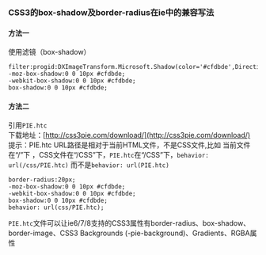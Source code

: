 ### CSS3的box-shadow及border-radius在ie中的兼容写法  
#### 方法一  
使用滤镜（box-shadow）
```
filter:progid:DXImageTransform.Microsoft.Shadow(color='#cfdbde',Direction=180,Strength=5);
-moz-box-shadow:0 0 10px #cfdbde; 
-webkit-box-shadow:0 0 10px #cfdbde; 
box-shadow:0 0 10px #cfdbde;
```  
#### 方法二  
引用`PIE.htc`  
下载地址：[http://css3pie.com/download/](http://css3pie.com/download/)  
提示：PIE.htc URL路径是相对于当前HTML文件，不是CSS文件,比如 当前文件在“/”下 ，CSS文件在“/CSS”下，`PIE.htc`在“/CSS”下，`behavior: url(/css/PIE.htc)` 而不是`behavior: url(PIE.htc)`
```
border-radius:20px;
-moz-box-shadow:0 0 10px #cfdbde; 
-webkit-box-shadow:0 0 10px #cfdbde; 
box-shadow:0 0 10px #cfdbde;
behavior: url(css/PIE.htc);
```  
`PIE.htc`文件可以让ie6/7/8支持的CSS3属性有border-radius、box-shadow、border-image、CSS3 Backgrounds (-pie-background)、Gradients、RGBA属性
